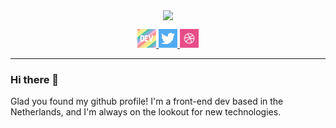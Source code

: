<p align='center'>
  <img height="300" align="center" src="https://cdn.dribbble.com/users/1473016/screenshots/9667200/media/c200152a9de487acae2dc5b78d313d23.jpg" />
</p>

<p align='center'>
  <a href="https://dev.to/brunhildevink">
    <img height="30" src="https://github.com/brunhildevink/brunhildevink/blob/master/img/dev.png" />
  </a>

  <a href="https://twitter.com/bruunke">
    <img height="30" src="https://github.com/brunhildevink/brunhildevink/blob/master/img/twitter.png" />
  </a>

  <a href="https://dribbble.com/Bruunke">
    <img height="30" src="https://github.com/brunhildevink/brunhildevink/blob/master/img/dribbble.png" />
  </a>
</p>

 ---

### Hi there 👋

Glad you found my github profile! I'm a front-end dev based in the Netherlands, and I'm always on the lookout for new technologies.


